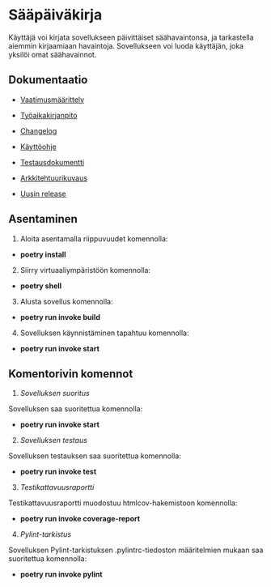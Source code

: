 # Sääpäiväkirja #

Käyttäjä voi kirjata sovellukseen päivittäiset säähavaintonsa, ja tarkastella aiemmin kirjaamiaan havaintoja. Sovellukseen voi luoda käyttäjän, joka yksilöi omat säähavainnot.

## Dokumentaatio ##

- [Vaatimusmäärittely](https://github.com/sansilla/ot-harjoitustyo/blob/master/dokumentaatio/vaatimusmaarittely.md)

- [Työaikakirjanpito](https://github.com/sansilla/ot-harjoitustyo/blob/master/dokumentaatio/tuntikirjanpito.md)

- [Changelog](https://github.com/sansilla/ot-harjoitustyo/blob/master/dokumentaatio/changelog.md)

- [Käyttöohje](https://github.com/sansilla/ot-harjoitustyo/blob/master/dokumentaatio/kayttoohje.md)

- [Testausdokumentti](https://github.com/sansilla/ot-harjoitustyo/blob/master/dokumentaatio/testaus.md)

- [Arkkitehtuurikuvaus](https://github.com/sansilla/ot-harjoitustyo/blob/master/dokumentaatio/arkkitehtuuri.md)

- [Uusin release]()

## Asentaminen ##

1. Aloita asentamalla riippuvuudet komennolla:

- **poetry install**

2. Siirry virtuaaliympäristöön komennolla:

- **poetry shell**

3. Alusta sovellus komennolla:

- **poetry run invoke build**

4. Sovelluksen käynnistäminen tapahtuu komennolla:

- **poetry run invoke start**

## Komentorivin komennot ##

1. *Sovelluksen suoritus*

Sovelluksen saa suoritettua komennolla:

- **poetry run invoke start**

2. *Sovelluksen testaus*

Sovelluksen testauksen saa suoritettua komennolla:

- **poetry run invoke test**

3. *Testikattavuusraportti*

Testikattavuusraportti muodostuu htmlcov-hakemistoon komennolla:

- **poetry run invoke coverage-report**

4. *Pylint-tarkistus*

Sovelluksen Pylint-tarkistuksen .pylintrc-tiedoston määritelmien mukaan saa suoritettua komennolla:

- **poetry run invoke pylint**
